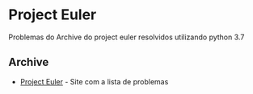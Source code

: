 # Project Euler

Problemas do Archive do project euler resolvidos utilizando python 3.7

## Archive

* [Project Euler](https://projecteuler.net/archives) - Site com a lista de problemas
